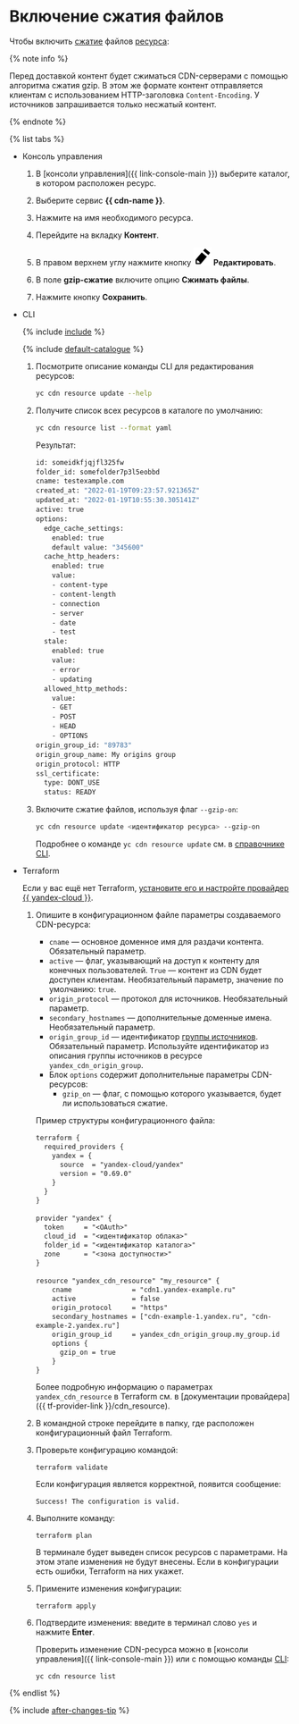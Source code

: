 # Включение сжатия файлов

Чтобы включить [сжатие](../../concepts/compression.md) файлов [ресурса](../../concepts/resource.md):

{% note info %}

Перед доставкой контент будет сжиматься CDN-серверами с помощью алгоритма сжатия gzip. В этом же формате контент отправляется клиентам с использованием HTTP-заголовка `Content-Encoding`. У источников запрашивается только несжатый контент.

{% endnote %}

{% list tabs %}

- Консоль управления
  
  1. В [консоли управления]({{ link-console-main }}) выберите каталог, в котором расположен ресурс.

  1. Выберите сервис **{{ cdn-name }}**.

  1. Нажмите на имя необходимого ресурса.

  1. Перейдите на вкладку **Контент**.

  1. В правом верхнем углу нажмите кнопку ![image](../../../_assets/pencil.svg) **Редактировать**.

  1. В поле **gzip-сжатие** включите опцию **Сжимать файлы**.

  1. Нажмите кнопку **Сохранить**.

- CLI
  
  {% include [include](../../../_includes/cli-install.md) %}

  {% include [default-catalogue](../../../_includes/default-catalogue.md) %}
  
  1. Посмотрите описание команды CLI для редактирования ресурсов:
    
      ```bash
      yc cdn resource update --help
      ```

  1. Получите список всех ресурсов в каталоге по умолчанию:

      ```bash
      yc cdn resource list --format yaml
      ```
  
      Результат:

      ```bash
      id: someidkfjqjfl325fw
      folder_id: somefolder7p3l5eobbd
      cname: testexample.com
      created_at: "2022-01-19T09:23:57.921365Z"
      updated_at: "2022-01-19T10:55:30.305141Z"
      active: true
      options:
        edge_cache_settings:
          enabled: true
          default value: "345600"
        cache_http_headers:
          enabled: true
          value:
          - content-type
          - content-length
          - connection
          - server
          - date
          - test
        stale:
          enabled: true
          value:
          - error
          - updating
        allowed_http_methods:
          value:
          - GET
          - POST
          - HEAD
          - OPTIONS
      origin_group_id: "89783"
      origin_group_name: My origins group
      origin_protocol: HTTP
      ssl_certificate:
        type: DONT_USE
        status: READY
      ```
  
  1. Включите сжатие файлов, используя флаг `--gzip-on`:

      ```bash
      yc cdn resource update <идентификатор ресурса> --gzip-on
      ```

      Подробнее о команде `yc cdn resource update` см. в [справочнике CLI](../../../cli/cli-ref/managed-services/cdn/resource/update.md).
      
- Terraform

  Если у вас ещё нет Terraform, [установите его и настройте провайдер {{ yandex-cloud }}](../../../tutorials/infrastructure-management/terraform-quickstart.md#install-terraform).

  1. Опишите в конфигурационном файле параметры создаваемого CDN-ресурса:

      * `cname` — основное доменное имя для раздачи контента. Обязательный параметр.
      * `active` — флаг, указывающий на доступ к контенту для конечных пользователей. `True` — контент из CDN будет доступен клиентам. Необязательный параметр, значение по умолчанию: `true`.
      * `origin_protocol` — протокол для источников. Необязательный параметр.
      * `secondary_hostnames` — дополнительные доменные имена. Необязательный параметр.
      * `origin_group_id` — идентификатор [группы источников](../../concepts/origins.md). Обязательный параметр. Используйте идентификатор из описания группы источников в ресурсе `yandex_cdn_origin_group`.
      * Блок `options` содержит дополнительные параметры CDN-ресурсов:
         * `gzip_on` — флаг, с помощью которого указывается, будет ли использоваться сжатие.

      Пример структуры конфигурационного файла:

      
      ```hcl
      terraform {
        required_providers {
          yandex = {
            source  = "yandex-cloud/yandex"
            version = "0.69.0"
          }
        }
      }

      provider "yandex" {
        token     = "<OAuth>"
        cloud_id  = "<идентификатор облака>"
        folder_id = "<идентификатор каталога>"
        zone      = "<зона доступности>"
      }

      resource "yandex_cdn_resource" "my_resource" {
          cname               = "cdn1.yandex-example.ru"
          active              = false
          origin_protocol     = "https"
          secondary_hostnames = ["cdn-example-1.yandex.ru", "cdn-example-2.yandex.ru"]
          origin_group_id     = yandex_cdn_origin_group.my_group.id
          options {
            gzip_on = true
          }
      }
      ```



      Более подробную информацию о параметрах `yandex_cdn_resource` в Terraform см. в [документации провайдера]({{ tf-provider-link }}/cdn_resource).

  1. В командной строке перейдите в папку, где расположен конфигурационный файл Terraform.

  1. Проверьте конфигурацию командой:
     ```
     terraform validate
     ```
     
     Если конфигурация является корректной, появится сообщение:
     
     ```
     Success! The configuration is valid.
     ```

  1. Выполните команду:
     ```
     terraform plan
     ```
  
     В терминале будет выведен список ресурсов с параметрами. На этом этапе изменения не будут внесены. Если в конфигурации есть ошибки, Terraform на них укажет.

  1. Примените изменения конфигурации:
     ```
     terraform apply
     ```
     
  1. Подтвердите изменения: введите в терминал слово `yes` и нажмите **Enter**.

     Проверить изменение CDN-ресурса можно в [консоли управления]({{ link-console-main }}) или с помощью команды [CLI](../../../cli/quickstart.md):

     ```
     yc cdn resource list
     ```

{% endlist %}

{% include [after-changes-tip](../../../_includes/cdn/after-changes-tip.md) %}